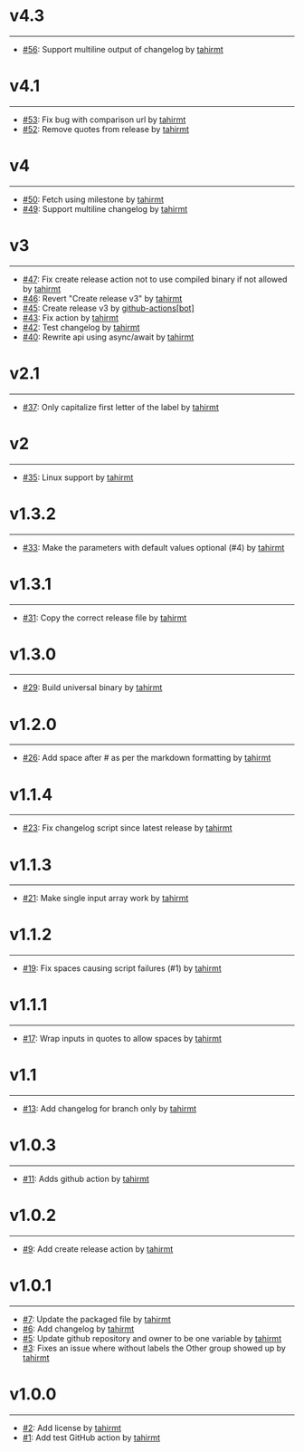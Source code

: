 
# v4.3
------

- [#56](https://github.com/tahirmt/changelog-generator/pull/56): Support multiline output of changelog by [tahirmt](https://github.com/tahirmt)

# v4.1
------

- [#53](https://github.com/tahirmt/changelog-generator/pull/53): Fix bug with comparison url by [tahirmt](https://github.com/tahirmt)
- [#52](https://github.com/tahirmt/changelog-generator/pull/52): Remove quotes from release by [tahirmt](https://github.com/tahirmt)

# v4
------

- [#50](https://github.com/tahirmt/changelog-generator/pull/50): Fetch using milestone by [tahirmt](https://github.com/tahirmt)
- [#49](https://github.com/tahirmt/changelog-generator/pull/49): Support multiline changelog by [tahirmt](https://github.com/tahirmt)

# v3
------

- [#47](https://github.com/tahirmt/changelog-generator/pull/47): Fix create release action not to use compiled binary if not allowed by [tahirmt](https://github.com/tahirmt)
- [#46](https://github.com/tahirmt/changelog-generator/pull/46): Revert "Create release v3" by [tahirmt](https://github.com/tahirmt)
- [#45](https://github.com/tahirmt/changelog-generator/pull/45): Create release v3 by [github-actions[bot]](https://github.com/apps/github-actions)
- [#43](https://github.com/tahirmt/changelog-generator/pull/43): Fix action by [tahirmt](https://github.com/tahirmt)
- [#42](https://github.com/tahirmt/changelog-generator/pull/42): Test changelog by [tahirmt](https://github.com/tahirmt)
- [#40](https://github.com/tahirmt/changelog-generator/pull/40): Rewrite api using async/await by [tahirmt](https://github.com/tahirmt)

# v2.1
------

- [#37](https://github.com/tahirmt/changelog-generator/pull/37): Only capitalize first letter of the label by [tahirmt](https://github.com/tahirmt)

# v2
------

- [#35](https://github.com/tahirmt/changelog-generator/pull/35): Linux support by [tahirmt](https://github.com/tahirmt)

# v1.3.2
------

- [#33](https://github.com/tahirmt/changelog-generator/pull/33): Make the parameters with default values optional (#4) by [tahirmt](https://github.com/tahirmt)

# v1.3.1
------

- [#31](https://github.com/tahirmt/changelog-generator/pull/31): Copy the correct release file by [tahirmt](https://github.com/tahirmt)

# v1.3.0
------

- [#29](https://github.com/tahirmt/changelog-generator/pull/29): Build universal binary by [tahirmt](https://github.com/tahirmt)

# v1.2.0
------

- [#26](https://github.com/tahirmt/changelog-generator/pull/26): Add space after # as per the markdown formatting by [tahirmt](https://github.com/tahirmt)

# v1.1.4
------

- [#23](https://github.com/tahirmt/changelog-generator/pull/23): Fix changelog script since latest release by [tahirmt](https://github.com/tahirmt)

# v1.1.3
------

- [#21](https://github.com/tahirmt/changelog-generator/pull/21): Make single input array work by [tahirmt](https://github.com/tahirmt)

# v1.1.2
------

- [#19](https://github.com/tahirmt/changelog-generator/pull/19): Fix spaces causing script failures (#1) by [tahirmt](https://github.com/tahirmt)

# v1.1.1
------

- [#17](https://github.com/tahirmt/changelog-generator/pull/17): Wrap inputs in quotes to allow spaces by [tahirmt](https://github.com/tahirmt)

# v1.1
------

- [#13](https://github.com/tahirmt/changelog-generator/pull/13): Add changelog for branch only by [tahirmt](https://github.com/tahirmt)

# v1.0.3
------

- [#11](https://github.com/tahirmt/changelog-generator/pull/11): Adds github action by [tahirmt](https://github.com/tahirmt)

# v1.0.2
------

- [#9](https://github.com/tahirmt/changelog-generator/pull/9): Add create release action by [tahirmt](https://github.com/tahirmt)

# v1.0.1
------

- [#7](https://github.com/tahirmt/changelog-generator/pull/7): Update the packaged file by [tahirmt](https://github.com/tahirmt)
- [#6](https://github.com/tahirmt/changelog-generator/pull/6): Add changelog by [tahirmt](https://github.com/tahirmt)
- [#5](https://github.com/tahirmt/changelog-generator/pull/5): Update github repository and owner to be one variable by [tahirmt](https://github.com/tahirmt)
- [#3](https://github.com/tahirmt/changelog-generator/pull/3): Fixes an issue where without labels the Other group showed up by [tahirmt](https://github.com/tahirmt)

# v1.0.0
------

- [#2](https://github.com/tahirmt/changelog-generator/pull/2): Add license by [tahirmt](https://github.com/tahirmt)
- [#1](https://github.com/tahirmt/changelog-generator/pull/1): Add test GitHub action by [tahirmt](https://github.com/tahirmt)
